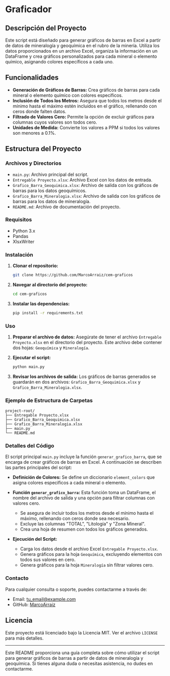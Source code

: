 
# Graficador

## Descripción del Proyecto

Este script está diseñado para generar gráficos de barras en Excel a partir de datos de mineralogía y geoquímica en el rubro de la minería. Utiliza los datos proporcionados en un archivo Excel, organiza la información en un DataFrame y crea gráficos personalizados para cada mineral o elemento químico, asignando colores específicos a cada uno.

## Funcionalidades

- **Generación de Gráficos de Barras:** Crea gráficos de barras para cada mineral o elemento químico con colores específicos.
- **Inclusión de Todos los Metros:** Asegura que todos los metros desde el mínimo hasta el máximo estén incluidos en el gráfico, rellenando con ceros donde falten datos.
- **Filtrado de Valores Cero:** Permite la opción de excluir gráficos para columnas cuyos valores son todos cero.
- **Unidades de Medida:** Convierte los valores a PPM si todos los valores son menores a 0.1%.

## Estructura del Proyecto

### Archivos y Directorios

- `main.py`: Archivo principal del script.
- `Entregable Proyecto.xlsx`: Archivo Excel con los datos de entrada.
- `Grafico_Barra_Geoquimica.xlsx`: Archivo de salida con los gráficos de barras para los datos geoquímicos.
- `Grafico_Barra_Mineralogia.xlsx`: Archivo de salida con los gráficos de barras para los datos de mineralogía.
- `README.md`: Archivo de documentación del proyecto.

### Requisitos

- Python 3.x
- Pandas
- XlsxWriter

### Instalación

1. **Clonar el repositorio:**
   ```bash
   git clone https://github.com/MarcoArraiz/cem-graficos
   ```
2. **Navegar al directorio del proyecto:**
   ```bash
   cd cem-graficos
   ```
3. **Instalar las dependencias:**
   ```bash
   pip install -r requirements.txt
   ```

### Uso

1. **Preparar el archivo de datos:**
   Asegúrate de tener el archivo `Entregable Proyecto.xlsx` en el directorio del proyecto. Este archivo debe contener dos hojas: `Geoquímica` y `Mineralogía`.

2. **Ejecutar el script:**
   ```bash
   python main.py
   ```

3. **Revisar los archivos de salida:**
   Los gráficos de barras generados se guardarán en dos archivos: `Grafico_Barra_Geoquimica.xlsx` y `Grafico_Barra_Mineralogia.xlsx`.

### Ejemplo de Estructura de Carpetas

```
project-root/
├── Entregable Proyecto.xlsx
├── Grafico_Barra_Geoquimica.xlsx
├── Grafico_Barra_Mineralogia.xlsx
├── main.py
└── README.md
```

### Detalles del Código

El script principal `main.py` incluye la función `generar_grafico_barra`, que se encarga de crear gráficos de barras en Excel. A continuación se describen las partes principales del script:

- **Definición de Colores:** Se define un diccionario `element_colors` que asigna colores específicos a cada mineral o elemento.
- **Función `generar_grafico_barra`:** Esta función toma un DataFrame, el nombre del archivo de salida y una opción para filtrar columnas con valores cero.
  - Se asegura de incluir todos los metros desde el mínimo hasta el máximo, rellenando con ceros donde sea necesario.
  - Excluye las columnas "TOTAL", "Litología" y "Zona Mineral".
  - Crea una hoja de resumen con todos los gráficos generados.

- **Ejecución del Script:**
  - Carga los datos desde el archivo Excel `Entregable Proyecto.xlsx`.
  - Genera gráficos para la hoja `Geoquímica`, excluyendo elementos con todos sus valores en cero.
  - Genera gráficos para la hoja `Mineralogía` sin filtrar valores cero.

### Contacto

Para cualquier consulta o soporte, puedes contactarme a través de:

- Email: tu_email@example.com
- GitHub: [MarcoArraiz](https://github.com/MarcoArraiz)

## Licencia

Este proyecto está licenciado bajo la Licencia MIT. Ver el archivo `LICENSE` para más detalles.

---

Este README proporciona una guía completa sobre cómo utilizar el script para generar gráficos de barras a partir de datos de mineralogía y geoquímica. Si tienes alguna duda o necesitas asistencia, no dudes en contactarme.
